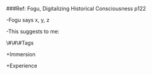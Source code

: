 \#\#\#Ref: Fogu, Digitalizing Historical Consciousness p122



-Fogu says x, y, z



-This suggests to me:



\\\#\\\#\\\#Tags

+Immersion

+Experience

